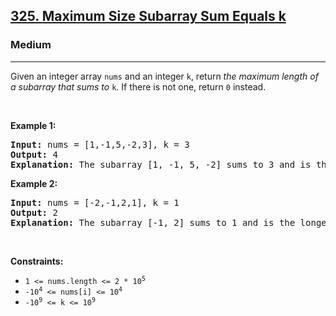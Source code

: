 <h2><a href="https://leetcode.com/problems/maximum-size-subarray-sum-equals-k/">325. Maximum Size Subarray Sum Equals k</a></h2><h3>Medium</h3><hr><div><p>Given an integer array <code>nums</code> and an integer <code>k</code>, return <em>the maximum length of a subarray that sums to</em> <code>k</code>. If there is not one, return <code>0</code> instead.</p>

<p>&nbsp;</p>
<p><strong class="example">Example 1:</strong></p>

<pre><strong>Input:</strong> nums = [1,-1,5,-2,3], k = 3
<strong>Output:</strong> 4
<strong>Explanation:</strong> The subarray [1, -1, 5, -2] sums to 3 and is the longest.
</pre>

<p><strong class="example">Example 2:</strong></p>

<pre><strong>Input:</strong> nums = [-2,-1,2,1], k = 1
<strong>Output:</strong> 2
<strong>Explanation:</strong> The subarray [-1, 2] sums to 1 and is the longest.
</pre>

<p>&nbsp;</p>
<p><strong>Constraints:</strong></p>

<ul>
	<li><code>1 &lt;= nums.length &lt;= 2 * 10<sup>5</sup></code></li>
	<li><code>-10<sup>4</sup> &lt;= nums[i] &lt;= 10<sup>4</sup></code></li>
	<li><code>-10<sup>9</sup>&nbsp;&lt;= k &lt;= 10<sup>9</sup></code></li>
</ul>
</div>